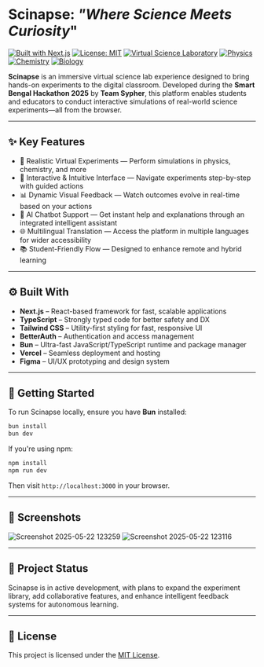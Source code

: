 # Scinapse: *"Where Science Meets Curiosity*"

[![Built with Next.js](https://img.shields.io/badge/Built%20with-Next.js-000?logo=next.js&logoColor=white)](https://nextjs.org) [![License: MIT](https://img.shields.io/badge/License-MIT-green.svg)](https://opensource.org/licenses/MIT) [![Virtual Science Laboratory](https://img.shields.io/badge/🔭-Virtual%20Science%20Laboratory-red)](#) [![Physics](https://img.shields.io/badge/Physics-⚛️-yellow)](#) [![Chemistry](https://img.shields.io/badge/Chemistry-🧪-blue)](#) [![Biology](https://img.shields.io/badge/Biology-🧬-purple)](#)


**Scinapse** is an immersive virtual science lab experience designed to bring hands-on experiments to the digital classroom. Developed during the **Smart Bengal Hackathon 2025** by **Team Sypher**, this platform enables students and educators to conduct interactive simulations of real-world science experiments—all from the browser.

---

## ✨ Key Features

* 🔬 Realistic Virtual Experiments — Perform simulations in physics, chemistry, and more
* 🧠 Interactive & Intuitive Interface — Navigate experiments step-by-step with guided actions
* 📊 Dynamic Visual Feedback — Watch outcomes evolve in real-time based on your actions
* 🤖 AI Chatbot Support — Get instant help and explanations through an integrated intelligent assistant
* 🌐 Multilingual Translation — Access the platform in multiple languages for wider accessibility
* 📚 Student-Friendly Flow — Designed to enhance remote and hybrid learning

---

## ⚙️ Built With

* **Next.js** – React-based framework for fast, scalable applications
* **TypeScript** – Strongly typed code for better safety and DX
* **Tailwind CSS** – Utility-first styling for fast, responsive UI
* **BetterAuth** – Authentication and access management
* **Bun** – Ultra-fast JavaScript/TypeScript runtime and package manager
* **Vercel** – Seamless deployment and hosting
* **Figma** – UI/UX prototyping and design system

---

## 🚀 Getting Started

To run Scinapse locally, ensure you have **Bun** installed:

```bash
bun install
bun dev
```

If you're using npm:

```bash
npm install
npm run dev
```

Then visit `http://localhost:3000` in your browser.

---

## 📸 Screenshots

![Screenshot 2025-05-22 123259](https://github.com/user-attachments/assets/95d31a29-72d5-4788-8927-b951c90c4f8a)
![Screenshot 2025-05-22 123116](https://github.com/user-attachments/assets/03833819-c6b4-42b2-89d7-6565bb2e56bc)

---

## 🏁 Project Status

Scinapse is in active development, with plans to expand the experiment library, add collaborative features, and enhance intelligent feedback systems for autonomous learning.

---

## 📄 License

This project is licensed under the [MIT License](LICENSE).
